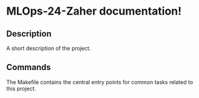 # MLOps-24-Zaher documentation!

## Description

A short description of the project.

## Commands

The Makefile contains the central entry points for common tasks related to this project.


